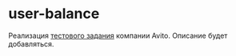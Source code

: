 # user-balance
Реализация [тестового задания](https://github.com/avito-tech/autumn-2021-intern-assignment) компании Avito.
Описание будет добавляться.
